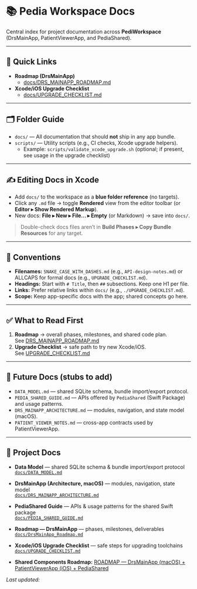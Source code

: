 # 📚 Pedia Workspace Docs

Central index for project documentation across **PediWorkspace** (DrsMainApp, PatientViewerApp, and PediaShared).

---

## 🔗 Quick Links

- **Roadmap (DrsMainApp)**
  - [docs/DRS_MAINAPP_ROADMAP.md](./DRS_MAINAPP_ROADMAP.md)
- **Xcode/iOS Upgrade Checklist**
  - [docs/UPGRADE_CHECKLIST.md](./UPGRADE_CHECKLIST.md)

---

## 🗂 Folder Guide

- `docs/` — All documentation that should **not** ship in any app bundle.
- `scripts/` — Utility scripts (e.g., CI checks, Xcode upgrade helpers).
  - Example: `scripts/validate_xcode_upgrade.sh` (optional; if present, see usage in the upgrade checklist)

---

## ✍️ Editing Docs in Xcode

- Add `docs/` to the workspace as a **blue folder reference** (no targets).
- Click any `.md` file → toggle **Rendered** view from the editor toolbar (or **Editor ▸ Show Rendered Markup**).
- New docs: **File ▸ New ▸ File… ▸ Empty** (or Markdown) → save into `docs/`.

> Double-check docs files aren’t in **Build Phases ▸ Copy Bundle Resources** for any target.

---

## 🧭 Conventions

- **Filenames:** `SNAKE_CASE_WITH_DASHES.md` (e.g., `API-design-notes.md`) or ALLCAPS for formal docs (e.g., `UPGRADE_CHECKLIST.md`).
- **Headings:** Start with `# Title`, then `##` subsections. Keep one H1 per file.
- **Links:** Prefer relative links within `docs/` (e.g., `./UPGRADE_CHECKLIST.md`).
- **Scope:** Keep app-specific docs with the app; shared concepts go here.

---

## ✅ What to Read First

1. **Roadmap** → overall phases, milestones, and shared code plan.  
   See [DRS_MAINAPP_ROADMAP.md](./DRS_MAINAPP_ROADMAP.md)
2. **Upgrade Checklist** → safe path to try new Xcode/iOS.  
   See [UPGRADE_CHECKLIST.md](./UPGRADE_CHECKLIST.md)

---

## 🧩 Future Docs (stubs to add)

- `DATA_MODEL.md` — shared SQLite schema, bundle import/export protocol.
- `PEDIA_SHARED_GUIDE.md` — APIs offered by `PediaShared` (Swift Package) and usage patterns.
- `DRS_MAINAPP_ARCHITECTURE.md` — modules, navigation, and state model (macOS).
- `PATIENT_VIEWER_NOTES.md` — cross-app contracts used by PatientViewerApp.

---

## 🔗 Project Docs

- **Data Model** — shared SQLite schema & bundle import/export protocol  
  [`docs/DATA_MODEL.md`](./docs/DATA_MODEL.md)

- **DrsMainApp (Architecture, macOS)** — modules, navigation, state model  
  [`docs/DRS_MAINAPP_ARCHITECTURE.md`](./docs/DRS_MAINAPP_ARCHITECTURE.md)

- **PediaShared Guide** — APIs & usage patterns for the shared Swift package  
  [`docs/PEDIA_SHARED_GUIDE.md`](./docs/PEDIA_SHARED_GUIDE.md)

- **Roadmap — DrsMainApp** — phases, milestones, deliverables  
  [`docs/DrsMainApp_Roadmap.md`](./docs/DrsMainApp_Roadmap.md)

- **Xcode/iOS Upgrade Checklist** — safe steps for upgrading toolchains  
  [`docs/UPGRADE_CHECKLIST.md`](./docs/UPGRADE_CHECKLIST.md)
  
- **Shared Components Roadmap:** [ROADMAP — DrsMainApp (macOS) + PatientViewerApp (iOS) + PediaShared](./docs/ROADMAP.md)

_Last updated: <!-- YYYY-MM-DD -->_
